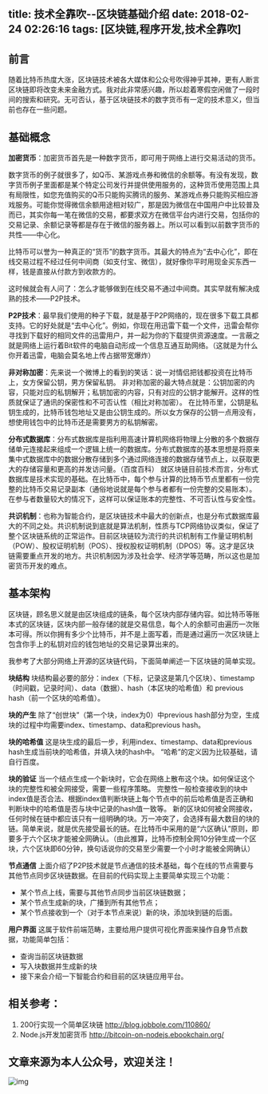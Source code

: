 title: 技术全靠吹--区块链基础介绍
date: 2018-02-24 02:26:16
tags: [区块链,程序开发,技术全靠吹]
---

## 前言

随着比特币热度大涨，区块链技术被各大媒体和公众号吹得神乎其神，更有人断言区块链即将改变未来金融方式。我对此非常感兴趣，所以趁着寒假空闲做了一段时间的搜索和研究。无可否认，基于区块链技术的数字货币有一定的技术意义，但当前也存在一些问题。

<!-- more -->

## 基础概念

**加密货币**：加密货币首先是一种数字货币，即可用于网络上进行交易活动的货币。

数字货币的例子就很多了，如Q币、某游戏点券和微信的余额等。有没有发现，数字货币例子里面都是某个特定公司发行并提供使用服务的，这种货币使用范围上具有局限性，如您充值购买的Q币只能购买腾讯的服务、某游戏点券只能购买相应游戏服务。可能你觉得微信余额用途相对较广，那是因为微信在中国用户中比较普及而已，其实你每一笔在微信的交易，都要求双方在微信平台内进行交易，包括你的交易记录、余额记录等都是存在于微信的服务器上。所以可以看到以前数字货币的共性——中心化。

比特币可以誉为一种真正的“货币”的数字货币。其最大的特点为“去中心化”，即在线交易过程不经过任何中间商（如支付宝、微信），就好像你平时用现金买东西一样，钱是直接从付款方到收款方的。

这时候就会有人问了：怎么才能够做到在线交易不通过中间商。其实早就有解决成熟的技术——P2P技术。

**P2P技术**：最早我们使用的种子下载，就是基于P2P网络的，现在很多下载工具都支持。它的好处就是“去中心化”。例如，你现在用迅雷下载一个文件，迅雷会帮你寻找到下载好的相同文件的迅雷用户，并一起为你的下载提供资源速度。一言蔽之就是网络上运行着Bit软件的电脑自动形成一个信息互通互助网络。（这就是为什么你开着迅雷，电脑会莫名地上传占据带宽爆炸）

**非对称加密**：先来说一个微博上的看到的笑话：说一对情侣把钱都投资在比特币上，女方保留公钥，男方保留私钥。
非对称加密的最大特点就是：公钥加密的内容，只能对应的私钥解开；私钥加密的内容，只有对应的公钥才能解开。这样的性质就保证了通讯的保密性和不可否认性（相比对称加密）。
在比特币里，公钥是私钥生成的，比特币钱包地址又是由公钥生成的。所以女方保存的公钥一点用没有，想使用钱包中的比特币还是需要男方的私钥解密。

**分布式数据库**：分布式数据库是指利用高速计算机网络将物理上分散的多个数据存储单元连接起来组成一个逻辑上统一的数据库。分布式数据库的基本思想是将原来集中式数据库中的数据分散存储到多个通过网络连接的数据存储节点上，以获取更大的存储容量和更高的并发访问量。（百度百科）
就区块链目前技术而言，分布式数据库是技术实现的基础。在比特币中，每个参与计算的比特币节点里都有一份完整的比特币交易记录副本（通俗地说就是每个参与者都有一份完整的交易账本）。在参与者数量较大的情况下，这样可以保证账本的完整性、不可否认性与安全性。

**共识机制**：也称为智能合约，是区块链技术中最大的创新点，也是分布式数据库最大的不同之处。共识机制说到底就是算法机制，性质与TCP网络协议类似，保证了整个区块链系统的正常运作。目前区块链较为流行的共识机制有工作量证明机制（POW）、股权证明机制（POS）、授权股权证明机制（DPOS）等。这才是区块链需要重点开发的地方。共识机制因为涉及社会学、经济学等范畴，所以这也是加密货币开发的难点。

## 基本架构

区块链，顾名思义就是由区块组成的链条，每个区块内部存储内容。如比特币等账本式的区块链，区块内部一般存储的就是交易信息，每个人的余额可由遍历一次账本可得。所以你拥有多少个比特币，并不是上面写着，而是通过遍历一次区块链上包含你手上的私钥对应的钱包地址的交易记录算出来的。

我参考了大部分网络上开源的区块链代码，下面简单阐述一下区块链的简单实现。

**块结构**
块结构最必要的部分：index（下标，记录这是第几个区块）、timestamp（时间戳，记录时间）、data（数据）、hash（本区块的哈希值）和 previous hash（前一个区块的哈希值）。

**块的产生**
除了“创世块”（第一个块，index为0）中previous hash部分为空，生成块的过程中均需要index、timestamp、data和previous hash。

**块的哈希值**
这是块生成的最后一步，利用index、timestamp、data和previous hash生成当前块的哈希值，并填入块的hash中。
“哈希”的定义因为比较基础，请自行百度。

**块的验证**
当一个结点生成一个新块时，它会在网络上散布这个块。如何保证这个块的完整性和被全网接受，需要一些程序策略。
完整性一般检查接收到的块中index值是否合法、根据index值判断块链上每个节点中的前后哈希值是否正确和判断块中的哈希值是否与块中记录的hash值一致等。
新的区块如何被全网接收，任何时候在链中都应该只有一组明确的块。万一冲突了，会选择有最大数目的块的链。简单来说，就是优先接受最长的链。在比特币中采用的是“六区确认”原则，即要多于六个区块才能被全网确认。（由此推算，比特币控制全网10分钟生成一个区块，六个区块即60分钟，换句话说你的交易至少需要一个小时才能被全网确认）

**节点通信**
上面介绍了P2P技术就是节点通信的技术基础，每个在线的节点需要与其他节点同步区块链数据。在目前的代码实现上主要简单实现三个功能：
* 某个节点上线，需要与其他节点同步当前区块链数据；
* 某个节点生成新的块，广播到所有其他节点；
* 某个节点接收到一个（对于本节点来说）新的块，添加块到链的后面。

**用户界面**
这属于软件前端范畴，主要给用户提供可视化界面来操作自身节点数据，功能简单包括：
* 查询当前区块链数据
* 写入块数据并生成新的块
* 接下来会介绍一下智能合约和目前的区块链应用平台。

## 相关参考：
1. 200行实现一个简单区块链 http://blog.jobbole.com/110860/
2. Node.js开发加密货币 http://bitcoin-on-nodejs.ebookchain.org/

## 文章来源为本人公众号，欢迎关注！
![img](/assets/img/qrcode_for_gh.jpg)
